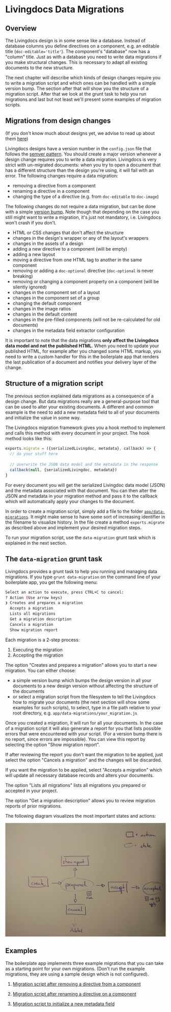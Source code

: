# Livingdocs Data Migrations

## Overview

The Livingdocs design is in some sense like a database. Instead of database columns you define directives on a component, e.g. an editable title (`doc-editable='title'`). The component's "database" now has a "column" title.
Just as with a database you need to write data migrations if you make structural changes. This is necessary to adapt all existing documents to the new structure.

The next chapter will describe which kinds of design changes require you to write a migration script and which ones can be handled with a simple version bump. The section after that will show you the structure of a migration script. After that we look at the grunt task to help you run migrations and last but not least we'll present some examples of migration scripts.

## Migrations from design changes

(If you don't know much about designs yet, we advise to read up about them [here](../guides/design/create_designs.md))

Livingdocs designs have a version number in the `config.json` file that follows the [semver pattern](http://semver.org/). You should create a major version whenever a design change requires you to write a data migration. Livingdocs is very strict with un-migrated documents: when you try to open a document that has a different structure than the design you're using, it will fail with an error.
The following changes require a data migration:
- removing a directive from a component
- renaming a directive in a component
- changing the type of a directive (e.g. from `doc-editable` to `doc-image`)

The following changes do not require a data migration, but can be done with a simple [version bump](#the-data-migration-grunt-task). Note though that depending on the case you still might want to write a migration, it's just not mandatory, i.e. Livingdocs won't crash if you don't.
- HTML or CSS changes that don't affect the structure
- changes in the design's wrapper or any of the layout's wrappers
- changes in the assets of a design
- adding a new directive to a component (will be empty)
- adding a new layout
- moving a directive from one HTML tag to another in the same component
- removing or adding a `doc-optional` directive (`doc-optional` is never breaking)
- removing or changing a component property on a component (will be silently ignored)
- changes in the component set of a layout
- changes in the component set of a group
- changing the default component
- changes in the image ratios
- changes in the default content
- changes in the pre-filled components (will not be re-calculated for old documents)
- changes in the metadata field extractor configuration

It is important to note that the data migrations **only affect the Livingdocs data model and not the published HTML**. When you need to update your published HTML, for example after you changed some HTML markup, you need to write a custom handler for this in the boilerplate app that renders the last publication of a document and notifies your delivery layer of the change.

## Structure of a migration script

The previous section explained data migrations as a consequence of a design change. But data migrations really are a general-purpose tool that can be used to alter your existing documents. A different and common example is the need to add a new metadata field to all of your documents and initialize the value in some way.

The Livingdocs migration framework gives you a hook method to implement and calls this method with every document in your project. The hook method looks like this:

```js
exports.migrate = ({serializedLivingdoc, metadata}, callback) => {
  // do your stuff here

  // overwrite the JSON data model and the metadata in the response
  callback(null, {serializedLivingdoc, metadata})
}
```

For every document you will get the serialized Livingdoc data model (JSON) and the metadata associated with that document. You can then alter the JSON and metadata in your migration method and pass it to the callback which will automatically apply your changes to the document.

In order to create a migration script, simply add a file to the folder [`app/data-migrations`](https://github.com/upfrontIO/livingdocs-server-boilerplate/tree/add-data-migration-sample/app/data-migrations). It might make sense to have some sort of increasing identifier in the filename to visualize history. In the file create a method `exports.migrate` as described above and implement your desired migration steps.

To run your migration script, use the `data-migration` grunt task which is explained in the next section.

## The `data-migration` grunt task

Livingdocs provides a grunt task to help you running and managing data migrations. If you type `grunt data-migration` on the command line of your boilerplate app, you get the following menu:

```sh
Select an action to execute, press CTRL+C to cancel:
? Action (Use arrow keys)
❯ Creates and prepares a migration
  Accepts a migration
  Lists all migrations
  Get a migration description
  Cancels a migration
  Show migration report
```

Each migration is a 2-step process:
1. Executing the migration
2. Accepting the migration

The option "Creates and prepares a migration" allows you to start a new migration. You can either choose:
- a simple version bump which bumps the design version in all your documents to a new design version without affecting the structure of the documents
- or select a migration script from the filesystem to tell the Livingdocs how to migrate your documents (the next section will show some examples for such scripts), to select, type in a file path relative to your root directory, e.g. `app/data-migrations/your_migration.js`

Once you created a migration, it will run for all your documents. In the case of a migration script it will also generate a report for you that lists possible errors that were encountered with your script. (For a version bump there is no report, since errors are impossible). You can view this report by selecting the option "Show migration report".

If after reviewing the report you don't want the migration to be applied, just select the option "Cancels a migration" and the changes will be discarded.

If you want the migration to be applied, select "Accepts a migration" which will update all necessary database records and alters your documents.

The option "Lists all migrations" lists all migrations you prepared or accepted in your project.

The option "Get a migration description" allows you to review migration reports of prior migrations.

The following diagram visualizes the most important states and actions:

![Diagram](./migration-task-states.jpg)

## Examples

The boilerplate app implements three example migrations that you can take as a starting point for your own migrations. (Don't run the example migrations, they are using a sample design which is not configured).

1. [Migration script after removing a directive from a component](https://github.com/upfrontIO/livingdocs-server-boilerplate/blob/master/app/data-migrations/000_example_remove_directive.js)

2. [Migration script after renaming a directive on a component](https://github.com/upfrontIO/livingdocs-server-boilerplate/blob/master/app/data-migrations/000_example_rename_directive.js)

3. [Migration script to initialize a new metadata field](https://github.com/upfrontIO/livingdocs-server-boilerplate/blob/master/app/data-migrations/000_example_add_metadata_field.js)
